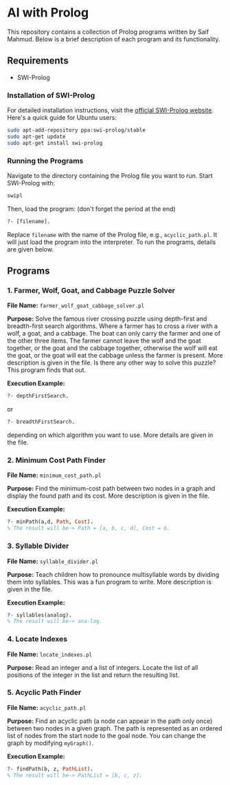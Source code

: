 # AI with Prolog

This repository contains a collection of Prolog programs written by Saif Mahmud. Below is a brief description of each program and its functionality.

## Requirements

- SWI-Prolog

### Installation of SWI-Prolog

For detailed installation instructions, visit the [official SWI-Prolog website](https://www.swi-prolog.org/Download.html). Here's a quick guide for Ubuntu users:

```bash
sudo apt-add-repository ppa:swi-prolog/stable
sudo apt-get update
sudo apt-get install swi-prolog
```

### Running the Programs

Navigate to the directory containing the Prolog file you want to run. Start SWI-Prolog with:

```bash
swipl
```

Then, load the program: (don't forget the period at the end)

```prolog
?- [filename].
```

Replace `filename` with the name of the Prolog file, e.g., `acyclic_path.pl`. It will just load the program into the interpreter. To run the programs, details are given below.

## Programs

### 1. Farmer, Wolf, Goat, and Cabbage Puzzle Solver

**File Name:** `farmer_wolf_goat_cabbage_solver.pl`

**Purpose:** Solve the famous river crossing puzzle using depth-first and breadth-first search algorithms. Where a farmer has to cross a river with a wolf, a goat, and a cabbage. The boat can only carry the farmer and one of the other three items. The farmer cannot leave the wolf and the goat together, or the goat and the cabbage together, otherwise the wolf will eat the goat, or the goat will eat the cabbage unless the farmer is present. More description is given in the file. Is there any other way to solve this puzzle? This program finds that out.

**Execution Example:**

```prolog
?- depthFirstSearch.
```

or 

```prolog
?- breadthFirstSearch.
```
depending on which algorithm you want to use. More details are given in the file.

### 2. Minimum Cost Path Finder

**File Name:** `minimum_cost_path.pl`

**Purpose:** Find the minimum-cost path between two nodes in a graph and display the found path and its cost. More description is given in the file.

**Execution Example:**

```prolog
?- minPath(a,d, Path, Cost).
% The result will be-> Path = [a, b, c, d], Cost = 6.
```

### 3. Syllable Divider

**File Name:** `syllable_divider.pl`

**Purpose:** Teach children how to pronounce multisyllable words by dividing them into syllables. This was a fun program to write. More description is given in the file.

**Execution Example:**

```prolog
?- syllables(analog).
% The result will be-> ana-log.
```

### 4. Locate Indexes

**File Name:** `locate_indexes.pl`

**Purpose:** Read an integer and a list of integers. Locate the list of all positions of the integer in the list and return the resulting list.

### 5. Acyclic Path Finder

**File Name:** `acyclic_path.pl`

**Purpose:** Find an acyclic path (a node can appear in the path only once) between two nodes in a given graph. The path is represented as an ordered list of nodes from the start node to the goal node. You can change the graph by modifying `myGraph()`.

**Execution Example:**

```prolog
?- findPath(b, z, PathList).
% The result will be-> PathList = [b, c, z].
```


